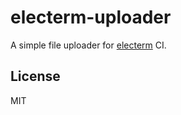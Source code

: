# electerm-uploader

A simple file uploader for [electerm](https://github.com/electerm/electerm) CI.

## License

MIT
